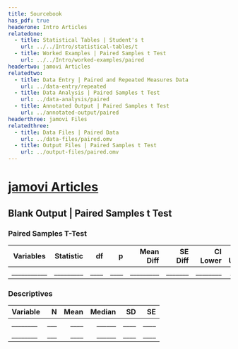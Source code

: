 ```yaml
---
title: Sourcebook
has_pdf: true
headerone: Intro Articles
relatedone:
  - title: Statistical Tables | Student's t
    url: ../../Intro/statistical-tables/t
  - title: Worked Examples | Paired Samples t Test
    url: ../../Intro/worked-examples/paired
headertwo: jamovi Articles
relatedtwo:
  - title: Data Entry | Paired and Repeated Measures Data
    url: ../data-entry/repeated
  - title: Data Analysis | Paired Samples t Test
    url: ../data-analysis/paired
  - title: Annotated Output | Paired Samples t Test
    url: ../annotated-output/paired
headerthree: jamovi Files
relatedthree:
  - title: Data Files | Paired Data
    url: ../data-files/paired.omv
  - title: Output Files | Paired Samples t Test
    url: ../output-files/paired.omv
---
```


# [jamovi Articles](../index.md)

## Blank Output | Paired Samples t Test

### Paired Samples T-Test

| Variables   | Statistic | df   | p    | Mean Diff | SE Diff | CI Lower | CI Upper | Cohen’s d |
|-------------|----------:|-----:|-----:|----------:|--------:|---------:|---------:|----------:|
| ___________ | _________ | ____ | ____ | _________ | _______ | ________ |    ______| _________ |

### Descriptives

| Variable | N   | Mean | Median | SD   | SE   |
|----------|----:|-----:|-------:|-----:|-----:|
| ________ | ___ | ____ | ______ | ____ | ____ |
| ________ | ___ | ____ | ______ | ____ | ____ |
